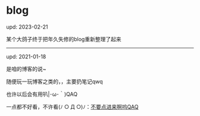 # blog

upd: 2023-02-21 

某个大鸽子终于把年久失修的blog重新整理了起来

----

upd: 2021-01-18

是咱的博客的说~

随便玩一玩博客之类的，，主要扔笔记qwq

也许以后会有用叭|･ω･｀)QAQ

一点都不好看，不许看(ﾉ ○ Д ○)ﾉ：[不要点进来啊呜QAQ](http://eruusagi.moe/)
